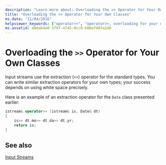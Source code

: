 ```yaml
---
description: "Learn more about: Overloading the >> Operator for Your Own Classes"
title: "Overloading the >> Operator for Your Own Classes"
ms.date: "11/04/2016"
helpviewer_keywords: ["operator>>", "operator>>, overloading for your own classes", "operator >>, overloading for your own classes"]
ms.assetid: 40dab4e0-3f97-4745-9cc8-b86e740fa246
---
```

# Overloading the `>>` Operator for Your Own Classes

Input streams use the extraction (`>>`) operator for the standard types. You can write similar extraction operators for your own types; your success depends on using white space precisely.

Here is an example of an extraction operator for the `Date` class presented earlier:

```cpp
istream& operator>> (istream& is, Date& dt)
{
    is>> dt.mo>> dt.da>> dt.yr;
    return is;
}
```

## See also

[Input Streams](../standard-library/input-streams.md)
